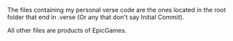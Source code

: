 The files containing my personal verse code are the ones located in the root folder that end in .verse (Or any that don't say Initial Commit).

All other files are products of EpicGames.
